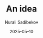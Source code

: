 ---
layout:     post
title:      An idea
# subtitle:   First ever post.
date:       2025-05-10
author:     Nurali Sadibekov
# header-img: img/post-bg-cook.jpg
catalog: true
tags:
    - Company
---